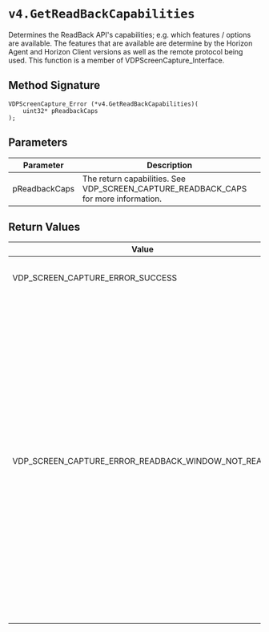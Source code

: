 # `v4.GetReadBackCapabilities`
Determines the ReadBack API's capabilities; e.g. which features / options are available. The features that are available are determine by the Horizon Agent and Horizon Client versions as well as the remote protocol being used.
This function is a member of VDPScreenCapture_Interface.

## Method Signature
```
VDPScreenCapture_Error (*v4.GetReadBackCapabilities)(
    uint32* pReadbackCaps
);
```

## Parameters
| Parameter | Description |
|-----------|-------------|
| pReadbackCaps | The return capabilities. See VDP_SCREEN_CAPTURE_READBACK_CAPS for more information. |

## Return Values
| Value | Description |
|-------|-------------|
| VDP_SCREEN_CAPTURE_ERROR_SUCCESS | The capabilities were returned. |
| VDP_SCREEN_CAPTURE_ERROR_READBACK_WINDOW_NOT_READY | The Screen Capture API has to exchange information with the Horizon Agent running on the remote desktop before it is ready to be used. Calling this function before a connection is in place or even too quickly after a connection has been made will result in this error. Try calling the function again after a few seconds. |


